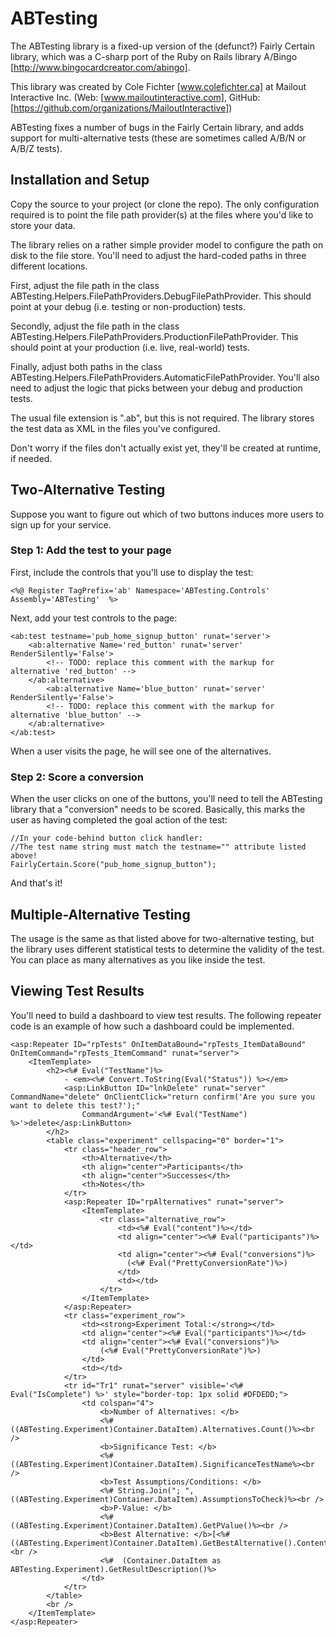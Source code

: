 ABTesting
=========

The ABTesting library is a fixed-up version of the (defunct?) Fairly Certain library, which was a C-sharp port of the 
Ruby on Rails library A/Bingo [http://www.bingocardcreator.com/abingo].

This library was created by Cole Fichter [www.colefichter.ca] at Mailout Interactive Inc.
(Web: [www.mailoutinteractive.com], GitHub:[https://github.com/organizations/MailoutInteractive])

ABTesting fixes a number of bugs in the Fairly Certain library, and adds support for multi-alternative tests (these are
sometimes called A/B/N or A/B/Z tests).

Installation and Setup
----------------------

Copy the source to your project (or clone the repo). The only configuration required is to point the file path provider(s) at
the files where you'd like to store your data.

The library relies on a rather simple provider model to configure the path on disk to the file store. You'll need to adjust the
hard-coded paths in three different locations.

First, adjust the file path in the class ABTesting.Helpers.FilePathProviders.DebugFilePathProvider. This should point at your
debug (i.e. testing or non-production) tests.

Secondly, adjust the file path in the class ABTesting.Helpers.FilePathProviders.ProductionFilePathProvider. This should point at your
production (i.e. live, real-world) tests.

Finally, adjust both paths in the class ABTesting.Helpers.FilePathProviders.AutomaticFilePathProvider. You'll also need to adjust
the logic that picks between your debug and production tests.

The usual file extension is ".ab", but this is not required. The library stores the test data as XML in the files you've configured.

Don't worry if the files don't actually exist yet, they'll be created at runtime, if needed.

Two-Alternative Testing
-----------------------

Suppose you want to figure out which of two buttons induces more users to sign up for your service.

### Step 1: Add the test to your page

First, include the controls that you'll use to display the test:

```
<%@ Register TagPrefix='ab' Namespace='ABTesting.Controls' Assembly='ABTesting'  %>
```

Next, add your test controls to the page:

```
<ab:test testname='pub_home_signup_button' runat='server'>		
    <ab:alternative Name='red_button' runat='server' RenderSilently='False'>
        <!-- TODO: replace this comment with the markup for alternative 'red_button' -->
    </ab:alternative>
        <ab:alternative Name='blue_button' runat='server' RenderSilently='False'>
        <!-- TODO: replace this comment with the markup for alternative 'blue_button' -->
    </ab:alternative>
</ab:test>
```

When a user visits the page, he will see one of the alternatives.

### Step 2: Score a conversion

When the user clicks on one of the buttons, you'll need to tell the ABTesting library that a "conversion" needs to be scored.
Basically, this marks the user as having completed the goal action of the test:

```
//In your code-behind button click handler:
//The test name string must match the testname="" attribute listed above!
FairlyCertain.Score("pub_home_signup_button"); 
```

And that's it!

Multiple-Alternative Testing
----------------------------

The usage is the same as that listed above for two-alternative testing, but the library uses different statistical tests to determine
the validity of the test. You can place as many alternatives as you like inside the test.

Viewing Test Results
--------------------

You'll need to build a dashboard to view test results. The following repeater code is an example of how such a
dashboard could be implemented.

```
<asp:Repeater ID="rpTests" OnItemDataBound="rpTests_ItemDataBound" OnItemCommand="rpTests_ItemCommand" runat="server">
    <ItemTemplate>
        <h2><%# Eval("TestName")%>
            - <em><%# Convert.ToString(Eval("Status")) %></em>
            <asp:LinkButton ID="lnkDelete" runat="server" CommandName="delete" OnClientClick="return confirm('Are you sure you want to delete this test?');"                
                CommandArgument='<%# Eval("TestName") %>'>delete</asp:LinkButton>
        </h2>
        <table class="experiment" cellspacing="0" border="1">
            <tr class="header_row">
                <th>Alternative</th>
                <th align="center">Participants</th>
                <th align="center">Successes</th>
                <th>Notes</th>
            </tr>
            <asp:Repeater ID="rpAlternatives" runat="server">
                <ItemTemplate>
                    <tr class="alternative_row">
                        <td><%# Eval("content")%></td>
                        <td align="center"><%# Eval("participants")%></td>
                        <td align="center"><%# Eval("conversions")%>
                          (<%# Eval("PrettyConversionRate")%>)
                        </td>
                        <td></td>
                    </tr>
                </ItemTemplate>
            </asp:Repeater>
            <tr class="experiment_row">
                <td><strong>Experiment Total:</strong></td>
                <td align="center"><%# Eval("participants")%></td>
                <td align="center"><%# Eval("conversions")%>
                    (<%# Eval("PrettyConversionRate")%>)
                </td>
                <td></td>
            </tr>
            <tr id="Tr1" runat="server" visible='<%# Eval("IsComplete") %>' style="border-top: 1px solid #DFDEDD;">
                <td colspan="4">
                    <b>Number of Alternatives: </b>
                    <%# ((ABTesting.Experiment)Container.DataItem).Alternatives.Count()%><br />
                    <b>Significance Test: </b>
                    <%# ((ABTesting.Experiment)Container.DataItem).SignificanceTestName%><br />
                    <b>Test Assumptions/Conditions: </b>
                    <%# String.Join("; ", ((ABTesting.Experiment)Container.DataItem).AssumptionsToCheck)%><br />
                    <b>P-Value: </b>
                    <%# ((ABTesting.Experiment)Container.DataItem).GetPValue()%><br />
                    <b>Best Alternative: </b>[<%# ((ABTesting.Experiment)Container.DataItem).GetBestAlternative().Content%>]<br />
                    <%#  (Container.DataItem as ABTesting.Experiment).GetResultDescription()%>
                </td>
            </tr>
        </table>
        <br />
    </ItemTemplate>
</asp:Repeater>
```


